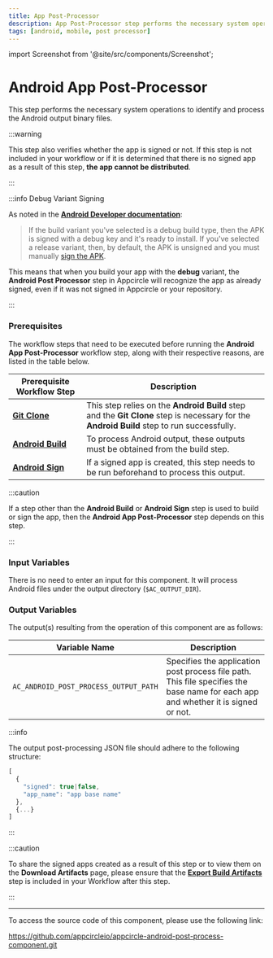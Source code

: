 ```yaml
---
title: App Post-Processor
description: App Post-Processor step performs the necessary system operations to identify and process the Android output binary files.
tags: [android, mobile, post processor]
---
```


import Screenshot from '@site/src/components/Screenshot';

# Android App Post-Processor

This step performs the necessary system operations to identify and process the Android output binary files.

:::warning

This step also verifies whether the app is signed or not. If this step is not included in your workflow or if it is determined that there is no signed app as a result of this step, **the app cannot be distributed**.

:::

:::info Debug Variant Signing  

As noted in the [**Android Developer documentation**](https://developer.android.com/build/build-for-release):

> If the build variant you've selected is a debug build type, then the APK is signed with a debug key and it's ready to install. If you've selected a release variant, then, by default, the APK is unsigned and you must manually [sign the APK](https://developer.android.com/studio/publish/app-signing).

This means that when you build your app with the **debug** variant, the **Android Post Processor** step in Appcircle will recognize the app as already signed, even if it was not signed in Appcircle or your repository.

:::

### Prerequisites

The workflow steps that need to be executed before running the **Android App Post-Processor** workflow step, along with their respective reasons, are listed in the table below.

| Prerequisite Workflow Step                      | Description                                     |
|-------------------------------------------------|-------------------------------------------------|
| [**Git Clone**](/workflows/common-workflow-steps/git-clone) | This step relies on the **Android Build** step and the **Git Clone** step is necessary for the **Android Build** step to run successfully. |
| [**Android Build**](/workflows/android-specific-workflow-steps/android-build) | To process Android output, these outputs must be obtained from the build step. |
| [**Android Sign**](/workflows/android-specific-workflow-steps/android-sign) | If a signed app is created, this step needs to be run beforehand to process this output. |

<Screenshot url='https://cdn.appcircle.io/docs/assets/android-workflow-components-post-processor_1.png' alt="image2" />

:::caution

If a step other than the **Android Build** or **Android Sign** step is used to build or sign the app, then the **Android App Post-Processor** step depends on this step.

:::

### Input Variables

There is no need to enter an input for this component. It will process Android files under the output directory (`$AC_OUTPUT_DIR`).

### Output Variables

The output(s) resulting from the operation of this component are as follows:

<Screenshot url='https://cdn.appcircle.io/docs/assets/android-workflow-components-post-processor_2.png' alt="image2" />

| Variable Name                          | Description                                       |
|----------------------------------------|---------------------------------------------------|
| `AC_ANDROID_POST_PROCESS_OUTPUT_PATH` | Specifies the application post process file path. This file specifies the base name for each app and whether it is signed or not. |

:::info

The output post-processing JSON file should adhere to the following structure:
```jsx title="ac_post_process_output.json"
[
  {
    "signed": true|false, 
    "app_name": "app base name"
  },
  {...}
]
```

:::

:::caution

To share the signed apps created as a result of this step or to view them on the **Download Artifacts** page, please ensure that the [**Export Build Artifacts**](/workflows/common-workflow-steps/export-build-artifacts) step is included in your Workflow after this step.

:::

---
To access the source code of this component, please use the following link:

https://github.com/appcircleio/appcircle-android-post-process-component.git